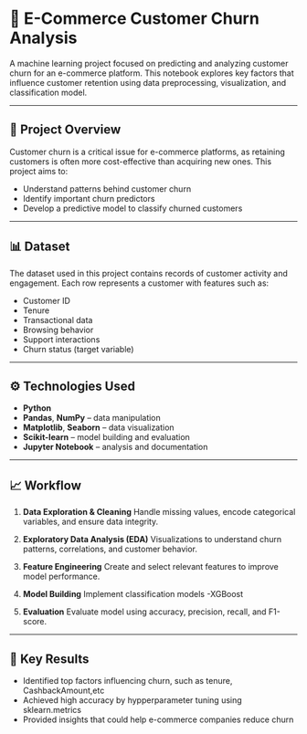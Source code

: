 # 🛒 E-Commerce Customer Churn Analysis

A machine learning project focused on predicting and analyzing customer churn for an e-commerce platform. This notebook explores key factors that influence customer retention using data preprocessing, visualization, and classification model.

---

## 📌 Project Overview

Customer churn is a critical issue for e-commerce platforms, as retaining customers is often more cost-effective than acquiring new ones. This project aims to:

* Understand patterns behind customer churn
* Identify important churn predictors
* Develop a predictive model to classify churned customers

---

## 📊 Dataset

The dataset used in this project contains records of customer activity and engagement. Each row represents a customer with features such as:

* Customer ID
* Tenure
* Transactional data
* Browsing behavior
* Support interactions
* Churn status (target variable)

---

## ⚙️ Technologies Used

* **Python**
* **Pandas**, **NumPy** – data manipulation
* **Matplotlib**, **Seaborn** – data visualization
* **Scikit-learn** – model building and evaluation
* **Jupyter Notebook** – analysis and documentation

---

## 📈 Workflow

1. **Data Exploration & Cleaning**
   Handle missing values, encode categorical variables, and ensure data integrity.

2. **Exploratory Data Analysis (EDA)**
   Visualizations to understand churn patterns, correlations, and customer behavior.

3. **Feature Engineering**
   Create and select relevant features to improve model performance.

4. **Model Building**
   Implement classification models -XGBoost

5. **Evaluation**
   Evaluate model using accuracy, precision, recall, and F1-score.

---

## 📌 Key Results

* Identified top factors influencing churn, such as tenure, CashbackAmount,etc
* Achieved high accuracy by hypperparameter tuning using sklearn.metrics
* Provided insights that could help e-commerce companies reduce churn

